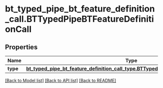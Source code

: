 # bt_typed_pipe_bt_feature_definition_call.BTTypedPipeBTFeatureDefinitionCall

## Properties
Name | Type | Description | Notes
------------ | ------------- | ------------- | -------------
**type** | [**bt_typed_pipe_bt_feature_definition_call_type.BTTypedPipeBTFeatureDefinitionCallType**](BTTypedPipeBTFeatureDefinitionCallType.md) |  | [optional] 

[[Back to Model list]](../README.md#documentation-for-models) [[Back to API list]](../README.md#documentation-for-api-endpoints) [[Back to README]](../README.md)


